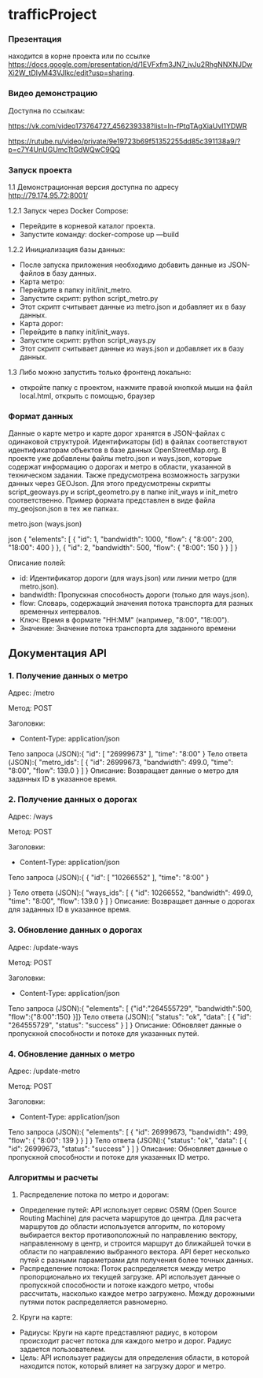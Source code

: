# trafficProject

### Презентация

находится в корне проекта или по ссылке https://docs.google.com/presentation/d/1EVFxfm3JN7_ivJu2RhgNNXNJDwXi2W_tDIyM43VJlkc/edit?usp=sharing. 

### Видео демонстрацию
Доступна по ссылкам:

https://vk.com/video173764727_456239338?list=ln-fPtqTAgXiaUvl1YDWR

https://rutube.ru/video/private/9e19723b69f51352255dd85c391138a9/?p=c7Y4UnUGUmcTtGdWQwC9QQ

### Запуск проекта

1.1 Демонстрационная версия доступна по адресу http://79.174.95.72:8001/

1.2.1 Запуск через Docker Compose:
  - Перейдите в корневой каталог проекта.
  - Запустите команду: docker-compose up —build

1.2.2 Инициализация базы данных:
  - После запуска приложения необходимо добавить данные из JSON-файлов в базу данных.
  - Карта метро:
   - Перейдите в папку init/init_metro.
   - Запустите скрипт: python script_metro.py 
   - Этот скрипт считывает данные из metro.json и добавляет их в базу данных.
  - Карта дорог:
   - Перейдите в папку init/init_ways.
   - Запустите скрипт: python script_ways.py
   - Этот скрипт считывает данные из ways.json и добавляет их в базу данных.

1.3 Либо можно запустить только фронтенд локально:
 - откройте папку с проектом, нажмите правой кнопкой мыши на файл local.html, открыть с помощью, браузер


### Формат данных

Данные о карте метро и карте дорог хранятся в JSON-файлах с одинаковой структурой.  Идентификаторы  (id)  в  файлах  соответствуют  идентификаторам  объектов  в  базе  данных  OpenStreetMap.org.
В проекте уже добавлены файлы metro.json и ways.json, которые содержат информацию о дорогах и метро в области, указанной в техническом задании. Также предусмотрена возможность загрузки данных через GEOJson. Для этого предусмотрены скрипты script_geoways.py и script_geometro.py в папке init_ways и init_metro соответственно. Пример формата представлен в виде файла my_geojson.json в тех же папках. 



metro.json (ways.json)

json
{
 "elements": [
  {
   "id": 1, 
   "bandwidth": 1000, 
   "flow": {
    "8:00": 200,
    "18:00": 400
   }
  },
  {
   "id": 2, 
   "bandwidth": 500, 
   "flow": {
    "8:00": 150
   }
  }
 ]
}

Описание полей:

- id: Идентификатор дороги (для ways.json) или линии метро (для metro.json).
- bandwidth: Пропускная способность дороги (только для ways.json).
- flow: Словарь, содержащий значения потока транспорта для разных временных интервалов. 
 - Ключ: Время в формате "HH:MM" (например, "8:00", "18:00").
 - Значение: Значение потока транспорта для заданного времени

## Документация API

### 1. Получение данных о метро

Адрес:  /metro

Метод:  POST

Заголовки:

* Content-Type: application/json

Тело запроса (JSON):{
  "id": [
    "26999673"
  ],
  "time": "8:00"
}
Тело ответа (JSON):{
    "metro_ids": [
        {
            "id": 26999673,
            "bandwidth": 499.0,
            "time": "8:00",
            "flow": 139.0
        }
    ]
}
Описание:  Возвращает данные о метро для заданных ID в указанное время.

### 2. Получение данных о дорогах

Адрес:  /ways

Метод:  POST

Заголовки:

* Content-Type: application/json

Тело запроса (JSON):{
{
  "id": [
    "10266552"
  ],
  "time": "8:00"
}

}
Тело ответа (JSON):{
    "ways_ids": [
        {
            "id": 10266552,
            "bandwidth": 499.0,
            "time": "8:00",
            "flow": 139.0
        }
    ]
}
Описание:  Возвращает данные о дорогах для заданных ID в указанное время.

### 3. Обновление данных о дорогах

Адрес:  /update-ways

Метод:  POST

Заголовки:

* Content-Type: application/json

Тело запроса (JSON):{
  "elements": [
    {"id":"264555729",
    "bandwidth":500,
    "flow":{"8:00":150}
    }]}
Тело ответа (JSON):{
    "status": "ok",
    "data": [
        {
            "id": "264555729",
            "status": "success"
        }
    ]
}
Описание: Обновляет данные о пропускной способности и потоке для указанных путей.

### 4. Обновление данных о метро

Адрес:  /update-metro

Метод:  POST

Заголовки:

* Content-Type: application/json

Тело запроса (JSON):{
    "elements": [
        {
            "id": 26999673,
            "bandwidth": 499,
            "flow": {
                "8:00": 139
            }
        }
    ]
}
Тело ответа (JSON):{
    "status": "ok",
    "data": [
        {
            "id": 26999673,
            "status": "success"
        }
    ]
}
Описание: Обновляет данные о пропускной способности и потоке для указанных ID метро.


### Алгоритмы и расчеты

1.  Распределение потока по метро и дорогам:

*   Определение путей:  API  использует сервис  OSRM  (Open Source Routing Machine) для расчета маршрутов до центра. Для расчета маршрутов до области используется алгоритм, по которому выбирается вектор противоположный по направлению вектору, направленному в центр, и строится маршрут до ближайшей точки в области по направлению выбранного вектора. API  берет несколько путей с разными параметрами для получения более точных данных.
*   Распределение потока:  Поток распределяется между метро пропорционально их текущей загрузке.  API  использует данные о пропускной способности и потоке каждого метро, чтобы рассчитать, насколько каждое метро загружено. Между дорожными путями поток распределяется равномерно.


2.  Круги на карте:

*   Радиусы:  Круги на карте представляют радиус, в котором происходит расчет потока для каждого метро и дорог.  Радиус задается пользователем.
*   Цель:  API  использует радиусы для определения области, в которой находится поток, который  влияет на загрузку дорог и метро.  
